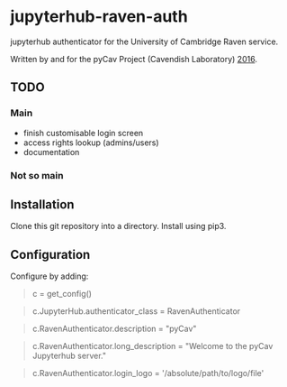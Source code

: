 # jupyterhub-raven-auth

jupyterhub authenticator for the University of Cambridge Raven service.

Written by and for the pyCav Project (Cavendish Laboratory) [2016](http://www.theglobeandmail.com/video/article27108276.ece/ALTERNATES/w620/Video:+Justin+Trudeau+introduces+cabinet+he+says+'looks+like+Canada').


## TODO

### Main
* finish customisable login screen
* access rights lookup (admins/users)
* documentation

### Not so main

## Installation

Clone this git repository into a directory.
Install using pip3.

## Configuration

Configure by adding:

> c = get_config()

> c.JupyterHub.authenticator_class = RavenAuthenticator

> c.RavenAuthenticator.description = "pyCav"

> c.RavenAuthenticator.long_description = "Welcome to the pyCav Jupyterhub server."

> c.RavenAuthenticator.login_logo = '/absolute/path/to/logo/file'
